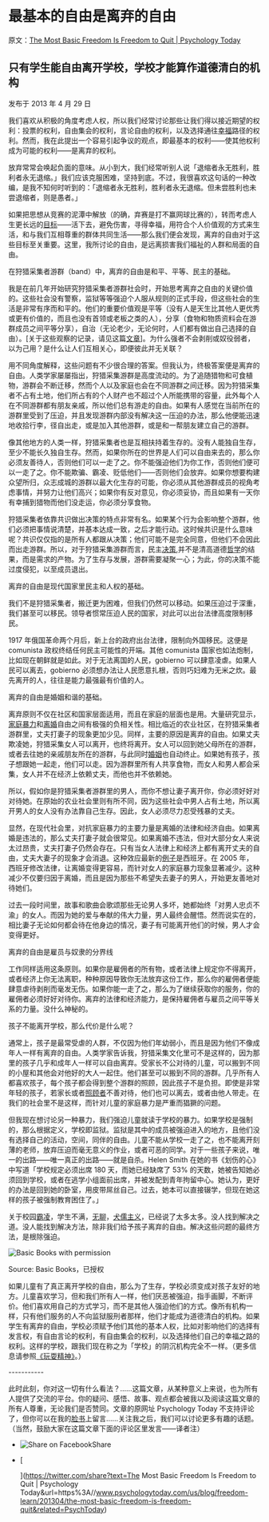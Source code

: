 # 最基本的自由是离弃的自由

原文：[The Most Basic Freedom Is Freedom to Quit | Psychology Today](https://www.psychologytoday.com/us/blog/freedom-learn/201304/the-most-basic-freedom-is-freedom-quit)

## 只有学生能自由离开学校，学校才能算作道德清白的机构

发布于 2013 年 4 月 29 日

我们喜欢从积极的角度考虑人权，所以我们经常讨论那些让我们得以接近期望的权利：投票的权利，自由集会的权利，言论自由的权利，以及选择通往[幸福](https://www.psychologytoday.com/us/basics/happiness)路径的权利。然而，我在此提出一个容易引起争议的观点，即最基本的权利——使其他权利成为可能的权利——是离弃的权利。

放弃常常会唤起负面的意味。从小到大，我们经常听别人说「退缩者永无胜利，胜利者永无退缩。」我们应该克服困难，坚持到底。不过，我很喜欢这句话的一种改编，是我不知何时听到的：「退缩者永无胜利，胜利者永无退缩。但未尝胜利也未尝退缩者，则是愚者。」

如果把思想从竞赛的泥潭中解放（的确，弃赛是打不赢网球比赛的），转而考虑人生更长远的[目标](https://www.psychologytoday.com/us/basics/motivation)——活下去，避免伤害，寻得幸福，用符合个人价值观的方式来生活，和与我们互相尊重的群体共同生活——那么我们便会发现，离弃的自由对于这些目标至关重要。这里，我所讨论的自由，是远离损害我们福祉的人群和局面的自由。

在狩猎采集者游群（band）中，离弃的自由是和平、平等、民主的基础。

我是在前几年开始研究狩猎采集者游群社会时，开始思考离弃之自由的关键价值的。这些社会没有警察，监狱等等强迫个人服从规则的正式手段，但这些社会的生活是非常有序而和平的。他们的重要价值观是平等（没有人是天生比其他人更优秀或更有价值的，而且也没有首领或老板之类的人），分享（食物和物质资料会在游群成员之间平等分享），自治（无论老少，无论何时，人们都有做出自己选择的自由）。[关于这些观察的记录，请见这篇[文章](http://www.journalofplay.org/sites/www.journalofplay.org/files/pdf-articles/1-4-article-hunter-gatherer-social-existence.pdf)]。为什么强者不会剥削或奴役弱者，以为己用？是什么让人们互相关心，即便彼此并无关联？

用不同角度解释，这些问题有不少很合理的答案。但我认为，终极答案便是离弃的自由。人类学家屡屡指出，狩猎采集游群是高度流动的。为了追随猎物和可食植物，游群会不断迁移，然而个人以及家庭也会在不同游群之间迁移。因为狩猎采集者不占有土地，他们所占有的个人财产也不超过个人所能携带的容量，此外每个人在不同游群都有朋友亲戚，所以他们总有游走的自由。如果有人感觉在当前所在的游群里受到了压迫，并且发现游群内部没有解决这一压迫的办法，那么他便能迅速地收拾行李，径自出走，或是加入其他游群，或是和一帮朋友建立自己的游群。

像其他地方的人类一样，狩猎采集者也是互相扶持着生存的。没有人能独自生存，至少不能长久独自生存。然而，如果你所在的世界是人们可以自由来去的，那么你必须友善待人，否则他们可以一走了之。你不能强迫他们为你工作，否则他们便可以一走了之。你不能欺骗、霸凌、贬低他们——否则他们会放弃。如果你想要构建众望所归，众志成城的游群以最大化生存的可能，你必须从其他游群成员的视角考虑事情，并努力让他们高兴；如果你有反对意见，你必须妥协，而且如果有一天你有幸捕到猎物而他们没走运，你必须分享食物。

狩猎采集者依靠共识做出决策的特点非常有名。如果某个行为会影响整个游群，他们必须把事情说清楚，并基本达成一致，之后才能行动。这时候共识是什么意味呢？共识仅仅指的是所有人都跟从决策；他们可能不是完全同意，但他们不会因此而出走游群。所以，对于狩猎采集游群而言，民主[决策](https://www.psychologytoday.com/us/basics/decision-making),并不是清高道德[哲学](https://www.psychologytoday.com/us/basics/philosophy)的结果，而是需求的产物。为了生存与发展，游群需要凝聚一心；为此，你的决策不能过度侵犯，以至成员退出。

离弃的自由是现代国家里民主和人权的基础。

我们不是狩猎采集者，搬迁更为困难，但我们仍然可以移动。如果压迫过于深重，我们甚至可以移民。领导者惯常压迫人民的国家，对此可以出台法律高度限制移民。

1917 年俄国革命两个月后，新上台的政府出台法律，限制向外国移民。这便是 comunista 政权终结任何民主可能性的开端。其他 comunista 国家也如法炮制，比如现在朝鲜就是如此。对于无法离国的人民，gobierno 可以肆意凌虐。如果人民可以离去，gobierno 必须想办法让人民愿意扎根，否则巧妇难为无米之炊。最先离开的人，往往是能力最强最有价值的人。 

离弃的自由是婚姻和谐的基础。

离弃原则不仅在社区和国家层面适用，而且在家庭的层面也是用。大量研究显示，[家庭暴力](https://www.psychologytoday.com/us/basics/domestic-violence)和[离婚](https://www.psychologytoday.com/us/basics/divorce)自由之间有极强的负相关性。相比临近的农业社区，在狩猎采集者游群里，丈夫打妻子的现象更加少见。同样，主要的原因是离弃的自由。如果丈夫欺凌她，狩猎采集女人可以离开，也终将离开。女人可以回到她父母所在的游群，或者去往她的亲戚朋友所在的游群，与此同时[婚姻](https://www.psychologytoday.com/us/basics/marriage)也自动终止。如果她有孩子，孩子想跟她一起走，他们可以走。因为游群里所有人共享食物，而女人和男人都会采集，女人并不在经济上依赖丈夫，而他也并不依赖她。

所以，假如你是狩猎采集者游群里的男人，而你不想让妻子离开你，你必须好好对对待她。在原始的农业社会里则有所不同，因为这些社会中男人占有土地，所以离开男人的女人没有办法靠自己生存。因此，女人必须尽力忍受残暴的丈夫。

显然，在现代社会里，对抗家庭暴力的主要力量是离婚的法律和经济自由。如果离婚是违法的，那么丈夫打妻子就会很常见。如果离婚不违法，但对大部分女人来说太过昂贵，丈夫打妻子仍然会存在。只有当女人法律上和经济上都有离开丈夫的自由，丈夫大妻子的现象才会消退。这种效应最新的[例子](http://130.203.133.150/viewdoc/summary;jsessionid=63B80D6D7D384E89264CE0BC09920F52?doi=10.1.1.224.1447)是西班牙。在 2005 年，西班牙修改法律，让离婚变得更容易，而针对女人的家庭暴力现象显著减少。这种减少不仅要归因于离婚，而且是因为那些不希望失去妻子的男人，开始更友善地对待她们。

过去一段时间里，故事和歌曲会歌颂那些无论男人多坏，她都始终「对男人忠贞不渝」的女人。而因为她的爱与奉献的伟大力量，男人最终会醒悟。然而说实在的，相比妻子无论如何都会待在他身边的情况，妻子有可能离开他们的时候，男人才会变得更好。

离弃的自由是雇员与奴隶的分界线

工作同样适用这条原则。如果你是雇佣者的所有物，或者法律上规定你不得离开，或者经济上你无法离职，种种原因导致你无法放弃这份工作，那么你的雇佣者便能肆意虐待剥削而毫发无伤。如果你能一走了之，那么为了继续获取你的服务，你的雇佣者必须好好对待你。离弃的法律和经济能力，是保持雇佣者与雇员之间平等关系的力量。没什么神秘的。

孩子不能离开学校，那么代价是什么呢？

通常上，孩子是最常受虐的人群，不仅因为他们年幼弱小，而且是因为他们不像成年人一样有离弃的自由。人类学家告诉我，狩猎采集文化里可不是这样的，因为那里的孩子几乎和成年人一样可以自由离弃。受家长不公对待的儿童，可以搬到不同的小屋和其他会对他好的大人一起住。他们甚至可以搬到不同的游群。几乎所有人都喜欢孩子，每个孩子都会得到整个游群的照顾，因此孩子不是负担。即使是非常年轻的孩子，若家长或者[照顾者](https://www.psychologytoday.com/us/basics/caregiving)不善对待，他们也可以离去，或者由他人带走。在我们的社会里不是这样，而针对儿童的家庭暴力是严重而猖獗的问题。

但我现在想讨论另一种暴力，我们强迫儿童就读于学校的暴力。如果学校是强制的，那么根据定义，学校即监狱。监狱是其中的成员被强迫进入的地方，且他们没有选择自己的活动，空间，同伴的自由。儿童不能从学校一走了之，也不能离开刻薄的老师，放弃压迫而毫无意义的作业，或者可恶的同学。对于一些孩子来说，唯一的出路——唯一真正的出路——就是自杀。Helen Smith 在她的书《划伤的心》中写道「学校规定必须出席 180 天，而她已经缺席了 53% 的天数，她被告知她必须回到学校，或者在逃学小组面前出席，并被发配到青年拘留中心。她认为，更好的办法是回到她的卧室，用皮带屌丝自己。过去，她本可以直接辍学，但现在她这样的孩子被强制教育困住了。」

关于校园[霸凌](https://www.psychologytoday.com/us/basics/bullying)，学生不满，[无聊](https://www.psychologytoday.com/us/basics/boredom)，[犬儒主义](https://www.psychologytoday.com/us/basics/pessimism)，已经说了太多太多。没人找到解决之道。没人能找到解决方法，除非我们给予孩子离弃的自由。解决这些问题的最终方法，是根除强迫。

![Basic Books with permission](https://cdn.psychologytoday.com/sites/default/files/styles/article-inline-half/public/field_blog_entry_images/1360162607Gray-Free_To_rev1_7.jpg?itok=tzPDLXaR)

Source: Basic Books，已授权

如果儿童有了真正离开学校的自由，那么为了生存，学校必须变成对孩子友好的地方。儿童喜欢学习，但和我们所有人一样，他们厌恶被强迫，指手画脚，不断评价。他们喜欢用自己的方式学习，而不是其他人强迫他们的方式。像所有机构一样，只有他们服务的人不向监狱服刑者那样，他们才能成为道德清白的机构。如果学生有离弃的自由，学校必须赋予他们其他的基本人权，比如对影响他们的选择有发言权，有自由言论的权利，有自由集会的权利，以及选择他们自己的幸福之路的权利。这样的学校，跟我们现在称之为「学校」的阴沉机构完全不一样。（更多信息请参照[《玩耍精神》](http://www.amazon.com/Free-Learn-Unleashing-Instinct-Self-Reliant/dp/0465084990/ref=sr_1_1?s=books&ie=UTF8&qid=1440592828&sr=1-1&keywords=peter+gray+free+to+learn)。）

\-----------

此时此刻，你对这一切有什么看法？……这篇文章，从某种意义上来说，也为所有人提供了交流的平台。你的疑问、感悟、故事、观点都会被我以及阅读这篇文章的所有人尊重，无论我们是否赞同。文章的原网址 Psychology Today 不支持评论了，但你可以在我的[脸书](https://www.facebook.com/peter.gray.3572)上留言……关注我之后，我们可以讨论更多有趣的话题。（当然，鼓励大家在这篇文章下面的评论区里发言——译者注）

- ![Share on Facebook](https://cdn2.psychologytoday.com/theme-assets/icons/icon-share-round-facebook-md.svg)Share

- [

  ](https://twitter.com/share?text=The Most Basic Freedom Is Freedom to Quit | Psychology Today&url=https%3A//www.psychologytoday.com/us/blog/freedom-learn/201304/the-most-basic-freedom-is-freedom-quit&related=PsychToday)